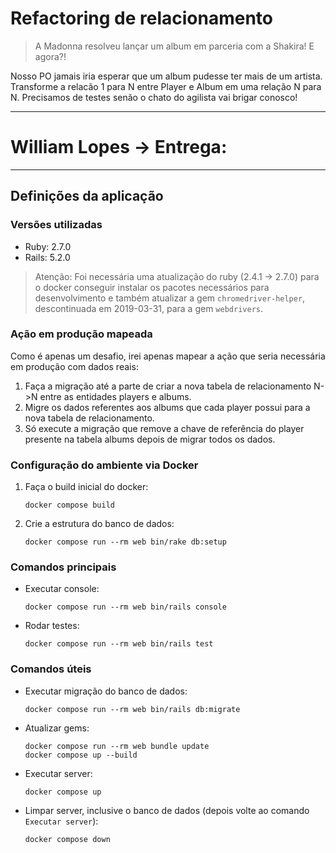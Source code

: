 # Refactoring de relacionamento

> A Madonna resolveu lançar um album em parceria com a Shakira! E agora?!

Nosso PO jamais iria esperar que um album pudesse ter mais de um artista. Transforme a relacão 1 para N entre Player e Album em uma relação N para N. Precisamos de testes senão o chato do agilista vai brigar conosco!

---

# William Lopes -> Entrega:

---

## Definições da aplicação
### Versões utilizadas
* Ruby: 2.7.0
* Rails: 5.2.0

> Atenção: Foi necessária uma atualização do ruby (2.4.1 -> 2.7.0) para o docker conseguir instalar os pacotes necessários para desenvolvimento e também atualizar a gem `chromedriver-helper`, descontinuada em 2019-03-31, para a gem `webdrivers`.

### Ação em produção mapeada
Como é apenas um desafio, irei apenas mapear a ação que seria necessária em produção com dados reais:
1. Faça a migração até a parte de criar a nova tabela de relacionamento N->N entre as entidades players e albums.
1. Migre os dados referentes aos albums que cada player possui para a nova tabela de relacionamento.
1. Só execute a migração que remove a chave de referência do player presente na tabela albums depois de migrar todos os dados.

### Configuração do ambiente via Docker
1. Faça o build inicial do docker:
    ```
    docker compose build
    ```
1. Crie a estrutura do banco de dados:
    ```
    docker compose run --rm web bin/rake db:setup
    ```

### Comandos principais
* Executar console:
    ```
    docker compose run --rm web bin/rails console
    ```
* Rodar testes:
    ```
    docker compose run --rm web bin/rails test
    ```

### Comandos úteis
* Executar migração do banco de dados:
    ```
    docker compose run --rm web bin/rails db:migrate
    ```
* Atualizar gems:
    ```
    docker compose run --rm web bundle update
    docker compose up --build
    ```
* Executar server:
    ```
    docker compose up
    ```
* Limpar server, inclusive o banco de dados (depois volte ao comando `Executar server`):
    ```
    docker compose down
    ```